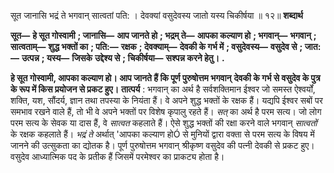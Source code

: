  

सूत जानासि भद्रं ते भगवान् सात्वतां पति: । देवक्यां वसुदेवस्य जातो यस्य चिकीर्षया ॥ १२॥ **शब्दार्थ** 

**सूत—** **हे सूत गोस्वामी** **; जानासि—** **आप जानते हो** **; भद्रम् ते—** **आपका कल्याण हो** **; भगवान्—** **भगवान्** **; सात्वताम्—** **शुद्ध भक्तों का** **; पति:—** **रक्षक** **; देवक्याम्—** **देवकी के गर्भ में** **; वसुदेवस्य—** **वसुदेव से** **; जात:—** **उत्पन्न** **; यस्य—** **जिसके** **उद्देश्य से** **; चिकीर्षया—** **सश्पन्न करने हेतु।** **.** 

**हे सूत गोस्वामी, आपका कल्याण हो। आप जानते हैं कि पूर्ण पुरुषोत्तम भगवान्** **देवकी के गर्भ से वसुदेव के पुत्र के रूप में किस प्रयोजन से प्रकट हुए।** **तात्पर्य** : भगवान् का अर्थ है सर्वशक्तिमान ईश्वर जो समस्त ऐश्वर्यों, शक्ति, यश, सौंदर्य, ज्ञान तथा तपस्या के नियंता हैं। वे अपने शुद्ध भक्तों के रक्षक हैं। यद्यपि ईश्वर सबों पर समभाव रखने वाले हैं, तो भी वे अपने भक्तों पर विशेष कृपालु रहते हैं। *सत्* का अर्थ है परम सत्य। जो लोग परम सत्य के सेवक या दास हैं, वे *सात्वत* कहलाते हैं। ऐसे शुद्ध भक्तों की रक्षा करने वाले भगवान् *सात्वतों* के रक्षक कहलाते हैं। *भद्रं ते* अर्थात् 'आपका कल्याण होÓ से मुनियों द्वारा वक्ता से परम सत्य के विषय में जानने की उत्सुकता का द्योतक है। पूर्ण पुरुषोत्तम भगवान् श्रीकृष्ण वसुदेव की पत्नी देवकी से प्रकट हुए। वसुदेव आध्यात्मिक पद के प्रतीक हैं जिसमें परमेश्वर का प्राकट्य होता है। 